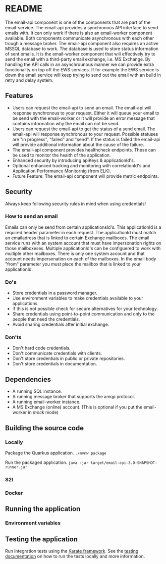# README #

The email-api component is one of the components that are part of the email-service. The email-api provides a synchronous API interface to send emails with. It can only work if there is also an email-worker component available. Both components communicate asynchronous with each other trough a message broker. The email-api component also requires an active MSSQL database to work. The database is used to store status information of sent emails. It is the email-worker component that will effectively try to send the email with a third-party email exchange, i.e. MS Exchange. By handling the API calls in an asynchrounous manner we can provide extra functionality on top off the EWS services. If for example the EWS service is down the email service will keep trying to send out the email with an build in retry and delay system.

## Features ##

* Users can request the email-api to send an email. The email-api will response synchronous to your request. Either it will queue your email to be send with the email-worker or it will provide an error message that contains information why the email can not be send. 
* Users can request the email-api to get the status of a send email. The email-api will response synchronous to your request. Possible statuses are "in progress", "failed" and "send". If the status is failed the email-api will provide additional information about the cause of the failure. 
* The email-api component provides healthcheck endpoints. These can be used to monitor the health of the application.
* Enhanced security by introducing apiKeys & applicationId's. 
* Optional enhanced tracking and monitoring with correlationId's and Application Performance Monitornig (from ELK). 
* Future Feature: The email-api component will provide metric endpoints. 

## Security ##
Always keep following security rules in mind when using credentials!

### How to send an email ###

Emails can only be send from certain applicationsId's. This applicationId is a required header parameter in each request. The  applicationId must match an emailadress that is linked to certain Exchange mailboxes. The email service runs with an system account that must have impersonation rights on those mailboxeses. Multiple applicationId's can be configuered to work with multiple other mailboxes. There is only one system account and that account needs impersonation on each of the mailboxes. In the email body "from" parameter you must place the mailbox that is linked to your applicationId. 

### Do's ###

* Store credentials in a password manager. 
* Use environment variables to make credentials available to your applications.
* If this is not possible check for secure alternatives for your technology.
* Share credentials using point-to-point communication and only to the people that need the credentials.
* Avoid sharing credentials after initial exchange.

### Don'ts ###

* Don't hard code credentials.
* Don't communicate credentials with clients.
* Don't store credentials in public or private repositories.
* Don't store credentials in documentation.

## Dependencies

* A running SQL instance.
* A running message broker that supports the amqp protocol.
* A running email-worker instance. 
* A MS Exchange (online) account. (This is optional if you put the email-worker in *mock* mode)

## Building the source code ##

### Locally ###

Package the Quarkus application.
```./mvnw package```

Run the packaged application.
```java -jar target/email-api-3.0-SNAPSHOT-runner.jar```

### S2I ###

### Docker ###

## Running the application ##

### Environment variables ###

## Testing the application ##

Run integration tests using the [Karate framework](https://github.com/intuit/karate). See the [testing documentation](./karate/README.md) on how to run the tests locally and more information. 